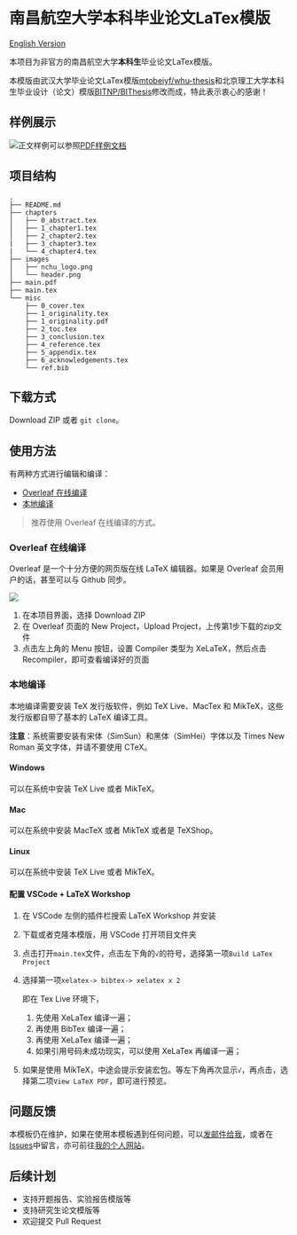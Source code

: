 # 南昌航空大学本科毕业论文LaTex模版

[English Version](README-EN.md)

本项目为非官方的南昌航空大学**本科生**毕业论文LaTex模版。

本模版由武汉大学毕业论文LaTex模版[mtobeiyf/whu-thesis](https://github.com/mtobeiyf/whu-thesis)和北京理工大学本科生毕业设计（论文）模版[BITNP/BIThesis](https://github.com/BITNP/BIThesis)修改而成，特此表示衷心的感谢！

## 样例展示

![](https://raw.githubusercontent.com/HurleyJames/ImageHosting/master/CleanShot%202020-07-28%20at%2022.33.00.png)正文样例可以参照[PDF样例文档](main.pdf)

## 项目结构

```
.
├── README.md
├── chapters
│   ├── 0_abstract.tex
│   ├── 1_chapter1.tex
│	├── 2_chapter2.tex
|   ├── 3_chapter3.tex
|	└── 4_chapter4.tex
├── images
│   ├── nchu_logo.png
│   └── header.png
├── main.pdf
├── main.tex
└── misc
    ├── 0_cover.tex
    ├── 1_originality.tex
    ├── 1_originality.pdf
    ├── 2_toc.tex
    ├── 3_conclusion.tex
    ├── 4_reference.tex
    ├── 5_appendix.tex
    ├── 6_acknowledgements.tex
    └── ref.bib
```

## 下载方式

Download ZIP 或者 `git clone`。

## 使用方法

有两种方式进行编辑和编译：

* [Overleaf 在线编译]()
* [本地编译]()

> 推荐使用 Overleaf 在线编译的方式。

### Overleaf 在线编译

Overleaf 是一个十分方便的网页版在线 LaTeX 编辑器。如果是 Overleaf 会员用户的话，甚至可以与 Github 同步。

![](https://raw.githubusercontent.com/HurleyJames/ImageHosting/master/CleanShot%202020-07-28%20at%2022.23.59.png)

1. 在本项目界面，选择 Download ZIP
2. 在 Overleaf 页面的 New Project，Upload Project，上传第1步下载的zip文件
3. 点击左上角的 Menu 按钮，设置 Compiler 类型为 XeLaTeX，然后点击 Recompiler，即可查看编译好的页面

### 本地编译

本地编译需要安装 TeX 发行版软件，例如 TeX Live、MacTex 和 MikTeX，这些发行版都自带了基本的 LaTeX 编译工具。

**注意**：系统需要安装有宋体（SimSun）和黑体（SimHei）字体以及 Times New Roman 英文字体，并请不要使用 CTeX。

#### Windows

可以在系统中安装 TeX Live 或者 MikTeX。

#### Mac

可以在系统中安装 MacTeX 或者 MikTeX 或者是 TeXShop。

#### Linux

可以在系统中安装 TeX Live 或者 MikTeX。

#### 配置 VSCode + LaTeX Workshop

1. 在 VSCode 左侧的插件栏搜索 LaTeX Workshop 并安装

2. 下载或者克隆本模版，用 VSCode 打开项目文件夹

3. 点击打开`main.tex`文件，点击左下角的`√`的符号，选择第一项`Build LaTex Project`

4. 选择第一项`xelatex-> bibtex-> xelatex x 2`

    即在 Tex Live 环境下，

    1. 先使用 XeLaTex 编译一遍；
    2. 再使用 BibTex 编译一遍；
    3. 再使用 XeLaTex 编译一遍；
    4. 如果引用号码未成功现实，可以使用 XeLaTex 再编译一遍；

5. 如果是使用 MikTeX，中途会提示安装宏包。等左下角再次显示`√`，再点击，选择第二项`View LaTeX PDF`，即可进行预览。

## 问题反馈

本模板仍在维护，如果在使用本模板遇到任何问题，可以[发邮件给我](hurleyhuang@hotmai.com)，或者在[Issues](https://github.com/NCHUSC/NCHU_Bachelor_Thesis_Template/issues)中留言，亦可前往[我的个人网站](https://hurley.fun)。

## 后续计划

* 支持开题报告、实验报告模版等
* 支持研究生论文模版等
* 欢迎提交 Pull Request

